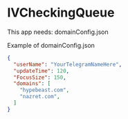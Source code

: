 # IVCheckingQueue
This app needs: domainConfig.json

Example of domainConfig.json
```json
{
  "userName": "YourTelegramNameHere",
  "updateTime": 120,
  "FocusSize": 150,
  "domains": [
    "hypebeast.com",
    "nazret.com",
  ]
}
```

